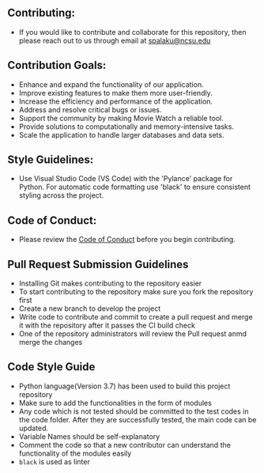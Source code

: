 ## Contributing:

* If you would like to contribute and collaborate for this repository, then please reach out to us through email at spalaku@ncsu.edu

## Contribution Goals:

* Enhance and expand the functionality of our application.
* Improve existing features to make them more user-friendly.
* Increase the efficiency and performance of the application.
* Address and resolve critical bugs or issues.
* Support the community by making Movie Watch a reliable tool.
* Provide solutions to computationally and memory-intensive tasks.
* Scale the application to handle larger databases and data sets.

## Style Guidelines:
* Use Visual Studio Code (VS Code) with the 'Pylance' package for Python. For automatic code formatting use 'black' to ensure consistent styling across the project.


## Code of Conduct:
* Please review the [Code of Conduct](https://github.com/SE-Fall2024/MovieRecommender/blob/master/CODE_OF_CONDUCT.md) before you begin contributing.

## Pull Request Submission Guidelines

* Installing Git makes contributing to the repository easier
* To start contributing to the repository make sure you fork the repository first
* Create a new branch to develop the project 
* Write code to contribute and commit to create a pull request and merge it with the repository after it passes the CI build check
* One of the repository administrators will review the Pull request anmd merge the changes

## Code Style Guide 

* Python language(Version 3.7) has been used to build this project repository
* Make sure to add the functionalities in the form of modules
* Any code which is not tested should be committed to the test codes in the code folder. After they are successfully tested, the  main code can be updated.
* Variable Names should be self-explanatory
* Comment the code so that a new contributor can understand the functionality of the modules easily
* `black` is used as linter








